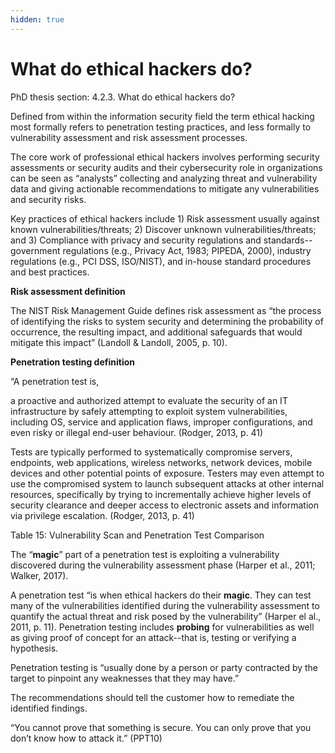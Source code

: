 ```yaml
---
hidden: true
---
```


# What do ethical hackers do?

PhD thesis section: 4.2.3. What do ethical hackers do?

Defined from within the information security field the term ethical hacking most formally refers to penetration testing practices, and less formally to vulnerability assessment and risk assessment processes.&#x20;

The core work of professional ethical hackers involves performing security assessments or security audits and their cybersecurity role in organizations can be seen as “analysts” collecting and analyzing threat and vulnerability data and giving actionable recommendations to mitigate any vulnerabilities and security risks.

Key practices of ethical hackers include 1) Risk assessment usually against known vulnerabilities/threats; 2) Discover unknown vulnerabilities/threats; and 3) Compliance with privacy and security regulations and standards--government regulations (e.g., Privacy Act, 1983; PIPEDA, 2000), industry regulations (e.g., PCI DSS, ISO/NIST), and in-house standard procedures and best practices.

**Risk assessment definition**

The NIST Risk Management Guide defines risk assessment as “the process of identifying the risks to system security and determining the probability of occurrence, the resulting impact, and additional safeguards that would mitigate this impact” (Landoll & Landoll, 2005, p. 10).&#x20;

**Penetration testing definition**

“A penetration test is,

a proactive and authorized attempt to evaluate the security of an IT infrastructure by safely attempting to exploit system vulnerabilities, including OS, service and application flaws, improper configurations, and even risky or illegal end-user behaviour. (Rodger, 2013, p. 41)

Tests are typically performed to systematically compromise servers, endpoints, web applications, wireless networks, network devices, mobile devices and other potential points of exposure. Testers may even attempt to use the compromised system to launch subsequent attacks at other internal resources, specifically by trying to incrementally achieve higher levels of security clearance and deeper access to electronic assets and information via privilege escalation. (Rodger, 2013, p. 41)

Table 15: Vulnerability Scan and Penetration Test Comparison

The “**magic**” part of a penetration test is exploiting a vulnerability discovered during the vulnerability assessment phase (Harper et al., 2011; Walker, 2017).

A penetration test “is when ethical hackers do their **magic**. They can test many of the vulnerabilities identified during the vulnerability assessment to quantify the actual threat and risk posed by the vulnerability” (Harper el al., 2011, p. 11). Penetration testing includes **probing** for vulnerabilities as well as giving proof of concept for an attack--that is, testing or verifying a hypothesis.&#x20;

Penetration testing is “usually done by a person or party contracted by the target to pinpoint any weaknesses that they may have.”&#x20;

The recommendations should tell the customer how to remediate the identified findings.

“You cannot prove that something is secure. You can only prove that you don’t know how to attack it.” (PPT10)

